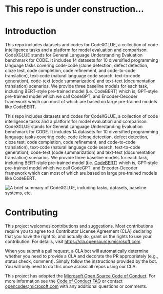 # This repo is under construction...



# Introduction
This repo includes datasets and codes for CodeXGLUE, a collection of code intelligence tasks and a platform for model evaluation and comparison. 
CodeXGLUE stands for General Language Understanding Evaluation benchmark for CODE.
It includes 14 datasets for 10  diversified programming language tasks covering code-code (clone detection, defect detection, cloze test, code completion, code refinement, and code-to-code translation), text-code (natural language code search, text-to-code generation), code-text (code summarization) and text-text (documentation translation) scenarios.
We provide three baseline models for each task, including BERT-style pre-trained model (i.e. CodeBERT) which is, GPT-style pre-trained model which we call CodeGPT, and Encoder-Decoder framework which can most of which are based on large pre-trained models like CodeBERT.


This repo includes datasets and codes for CodeXGLUE, a collection of code intelligence tasks and a platform for model evaluation and comparison. CodeXGLUE stands for General Language Understanding Evaluation benchmark for CODE. It includes 14 datasets for 10 diversified programming language tasks covering code-code (clone detection, defect detection, cloze test, code completion, code refinement, and code-to-code translation), text-code (natural language code search, text-to-code generation), code-text (code summarization) and text-text (documentation translation) scenarios. We provide three baseline models for each task, including BERT-style pre-trained model (i.e. [CodeBERT](https://github.com/microsoft/CodeBERT)) which is, GPT-style pre-trained model which we call CodeGPT, and Encoder-Decoder framework which can most of which are based on large pre-trained models like CodeBERT.

![A brief summary of CodeXGLUE, including tasks, datasets, baseline systems, etc.](https://github.com/microsoft/CodeXGLUE/CodeXGLUE-table.jpg)



# Contributing

This project welcomes contributions and suggestions.  Most contributions require you to agree to a
Contributor License Agreement (CLA) declaring that you have the right to, and actually do, grant us
the rights to use your contribution. For details, visit https://cla.opensource.microsoft.com.

When you submit a pull request, a CLA bot will automatically determine whether you need to provide
a CLA and decorate the PR appropriately (e.g., status check, comment). Simply follow the instructions
provided by the bot. You will only need to do this once across all repos using our CLA.

This project has adopted the [Microsoft Open Source Code of Conduct](https://opensource.microsoft.com/codeofconduct/).
For more information see the [Code of Conduct FAQ](https://opensource.microsoft.com/codeofconduct/faq/) or
contact [opencode@microsoft.com](mailto:opencode@microsoft.com) with any additional questions or comments.
